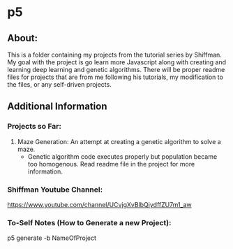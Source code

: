 # p5
## About:
This is a folder containing my projects from the tutorial series by Shiffman. My goal with the project is go learn more Javascript along with creating and learning deep learning and genetic algorithms. There will be proper readme files for projects that are from me following his tutorials, my modification to the files, or any self-driven projects. 

## Additional Information
### Projects so Far:
1. Maze Generation: An attempt at creating a genetic algorithm to solve a maze.
    - Genetic algorithm code executes properly but population became too homogenous. Read readme file in the project for more information.
### Shiffman Youtube Channel:
https://www.youtube.com/channel/UCvjgXvBlbQiydffZU7m1_aw

### To-Self Notes (How to Generate a new Project):
p5 generate -b NameOfProject

